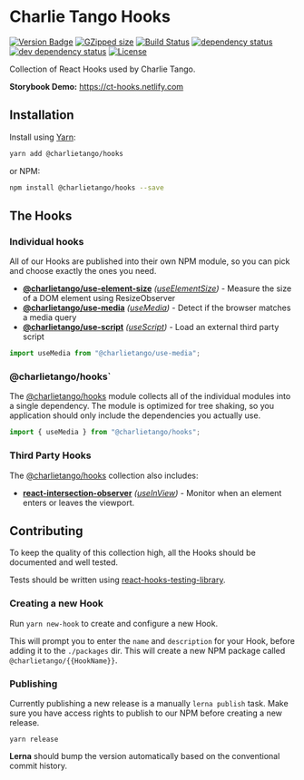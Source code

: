 # Charlie Tango Hooks

[![Version Badge][npm-version-svg]][package-url]
[![GZipped size][npm-minzip-svg]][bundlephobia-url]
[![Build Status][travis-svg]][travis-url]
[![dependency status][deps-svg]][deps-url]
[![dev dependency status][dev-deps-svg]][dev-deps-url]
[![License][license-image]][license-url]

Collection of React Hooks used by Charlie Tango.

**Storybook Demo:** https://ct-hooks.netlify.com

## Installation

Install using [Yarn](https://yarnpkg.com):

```sh
yarn add @charlietango/hooks
```

or NPM:

```sh
npm install @charlietango/hooks --save
```

## The Hooks

### Individual hooks

All of our Hooks are published into their own NPM module, so you can pick and choose exactly the ones you need.

<!-- HOOKS_START -->

- **[@charlietango/use-element-size](https://www.npmjs.com/package/@charlietango/use-element-size)** _([useElementSize](packages/useElementSize/src))_ - Measure the size of a DOM element using ResizeObserver
- **[@charlietango/use-media](https://www.npmjs.com/package/@charlietango/use-media)** _([useMedia](packages/useMedia/src))_ - Detect if the browser matches a media query
- **[@charlietango/use-script](https://www.npmjs.com/package/@charlietango/use-script)** _([useScript](packages/useScript/src))_ - Load an external third party script

<!-- HOOKS_END -->

```js
import useMedia from "@charlietango/use-media";
```

### @charlietango/hooks`

The [@charlietango/hooks](https://www.npmjs.com/package/@charlietango/hooks)
module collects all of the individual modules into a single dependency. The module
is optimized for tree shaking, so you application should only include the dependencies
you actually use.

```js
import { useMedia } from "@charlietango/hooks";
```

### Third Party Hooks

The [@charlietango/hooks](https://www.npmjs.com/package/@charlietango/hooks) collection also includes:

- **[react-intersection-observer](https://github.com/charlie-tango/hooks/)**
  _([useInView](https://github.com/charlie-tango/hooks/))_ -
  Monitor when an element enters or leaves the viewport.

## Contributing

To keep the quality of this collection high, all the Hooks should be documented
and well tested.

Tests should be written using
[react-hooks-testing-library](https://www.npmjs.com/package/react-hooks-testing-library).

### Creating a new Hook

Run `yarn new-hook` to create and configure a new Hook.

This will prompt you to enter the `name` and `description` for your Hook, before
adding it to the `./packages` dir. This will create a new NPM package called
`@charlietango/{{HookName}}`.

### Publishing

Currently publishing a new release is a manually `lerna publish` task. Make sure
you have access rights to publish to our NPM before creating a new release.

```
yarn release
```

**Lerna** should bump the version automatically based on the conventional commit
history.

[package-url]: https://npmjs.org/package/@charlietango/hooks
[npm-version-svg]: https://img.shields.io/npm/v/@charlietango/hooks.svg
[npm-minzip-svg]: https://img.shields.io/bundlephobia/minzip/@charlietango/hooks.svg
[bundlephobia-url]: https://bundlephobia.com/result?p=@charlietango/hooks
[travis-svg]: https://travis-ci.org/charlie-tango/hooks.svg
[travis-url]: https://travis-ci.org/charlie-tango/hooks
[deps-svg]: https://david-dm.org/charlie-tango/hooks.svg
[deps-url]: https://david-dm.org/charlie-tango/hooks
[dev-deps-svg]: https://david-dm.org/charlie-tango/hooks/dev-status.svg
[dev-deps-url]: https://david-dm.org/charlie-tango/hooks#info=devDependencies
[license-image]: http://img.shields.io/npm/l/@charlietango/hooks.svg
[license-url]: LICENSE
[greenkeeper-svg]: https://badges.greenkeeper.io/charlie-tango/hooks.svg
[greenkeeper-url]: https://greenkeeper.io/
